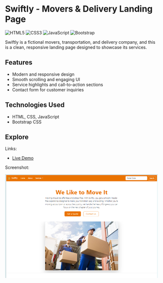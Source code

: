 
# Swiftly - Movers & Delivery Landing Page  

![HTML5](https://img.shields.io/badge/html5-%23E34F26.svg?style=for-the-badge&logo=html5&logoColor=white) ![CSS3](https://img.shields.io/badge/css3-%231572B6.svg?style=for-the-badge&logo=css3&logoColor=white) 	![JavaScript](https://img.shields.io/badge/javascript-%23323330.svg?style=for-the-badge&logo=javascript&logoColor=%23F7DF1E) ![Bootstrap](https://img.shields.io/badge/bootstrap-%238511FA.svg?style=for-the-badge&logo=bootstrap&logoColor=white)

Swiftly is a fictional movers, transportation, and delivery company, and this is a clean, responsive landing page designed to showcase its services.  

## Features  

- Modern and responsive design  
- Smooth scrolling and engaging UI  
- Service highlights and call-to-action sections  
- Contact form for customer inquiries  

## Technologies Used  

- HTML, CSS, JavaScript  
- Bootstrap CSS 


## Explore 

Links: 

- [Live Demo](https://swiftly-express.netlify.app/) 

Screenshot:

<div class="img-center"> 

![](./Images/site-banner.png)

</div>
